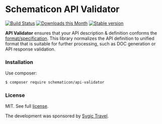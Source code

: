 Schematicon API Validator
=========================

[![Build Status](https://travis-ci.org/schematicon/api-validator-php.svg?branch=master)](https://travis-ci.org/schematicon/api-validator-php)
[![Downloads this Month](https://img.shields.io/packagist/dm/schematicon/api-validator.svg?style=flat)](https://packagist.org/packages/schematicon/api-validator)
[![Stable version](http://img.shields.io/packagist/v/schematicon/api-validator.svg?style=flat)](https://packagist.org/packages/schematicon/api-validator)

**API Validator** ensures that your API description & definition conforms the [format/specification](https://github.com/schematicon/api-spec). This library  normalizes the API definition to unified format that is suitable for further processing, such as DOC generation or API response validation.

### Installation

Use composer:

```bash
$ composer require schematicon/api-validator
```


### License

MIT. See full [license](license.md).

The development was sponsored by [Sygic Travel](https://travel.sygic.com).
